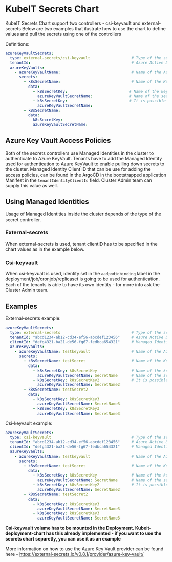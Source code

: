 # KubeIT Secrets Chart

KubeIT Secrets Chart support two controllers - csi-keyvault and external-secrets
Below are two examples that ilustrate how to use the chart to define values and pull the secrets using one of the controllers

Definitions:

```yaml
azureKeyVaultSecrets:
  type: external-secrets/csi-keyvault                  # Type of the secret controller used to deploy the secrets inside the KubeIT cluster
  tenantId:                                            # Azure Active Directory Tenant ID
  azureKeyVaults:                                 
    - azureKeyVaultName:                               # Name of the Azure KeyVault
      secrets:                                 
        - k8sSecretName:                               # Name of the Kubernetes secret resource that is going to be created inside the cluster
          data:                                    
            - k8sSecretKey:                           # Name of the key in Kubernetes secret resource
              azureKeyVaultSecretName:                # Name of the secret in Azure KeyVault to pull the secret value from
            - k8sSecretKey:                           # It is possible to define multiple secret keys and values in one secretproviderclass - lines below show example how to do that
              azureKeyVaultSecretName:
        - k8sSecretName:                          
          data:
            k8sSecretKey:                          
            azureKeyVaultSecretName:       
```
## Azure Key Vault Access Policies

Both of the secrets controllers use Managed Identities in the cluster to authenticate to Azure KeyVault.
Tenants have to add the Managed Identity used for authentication to Azure KeyVault to enable pulling down secrets to the cluster. 
Managed Identity Client ID that can be use for adding the access policies, can be found in the ArgoCD in the bootstrapped application Manifest in the `tenantIdentityClientId` field. Cluster Admin team can supply this value as well. 

## Using Managed Identities

Usage of Managed Identities inside the cluster depends of the type of the secret controller.  

### External-secrets

When external-secrets is used, tenant clientID has to be specified in the chart values as in the example below.

### Csi-keyvault

When csi-keyvualt is used, identity set in the `aadpodidbinding` label in the deployment/job/cronjob/replicaset is going to be used for authentication. Each of the tenants is able to have its own identity - for more info ask the Cluster Admin team.

## Examples

External-secrets example:
```yaml
azureKeyVaultSecrets:
  type: external-secrets                               # Type of the secret controller used to deploy the secrets inside the KubeIT cluster
  tenantId: "abcd1234-ab12-cd34-ef56-abcdef123456"     # Azure Active Directory Tenant ID
  clientId: "defg4321-ba21-de56-fg67-fedbca654321"     # Managed Identity Application ID - use Active Directory to pull this value or ask the Cluster Admin team to provide it
  azureKeyVaults:
    - azureKeyVaultName: testkeyvault                  # Name of the Azure KeyVault
      secrets:
        - k8sSecretName: testSecret                    # Name of the Kubernetes secret resource that is going to be created inside the cluster
          data:
            - k8sSecretKey: k8sSecretKey               # Name of the key in Kubernetes secret resource
              azureKeyVaultSecretName: SecretName      # Name of the secret in Azure KeyVault to pull the secret value from
            - k8sSecretKey: k8sSecretKey2              # It is possible to define multiple secret keys and values in one secretproviderclass - lines below show example how to do that
              azureKeyVaultSecretName: SecretName2
        - k8sSecretName: testSecret2
          data:
            - k8sSecretKey: k8sSecretKey3
              azureKeyVaultSecretName: SecretName3
            - k8sSecretKey: k8sSecretKey3
              azureKeyVaultSecretName: SecretName3       
``` 

Csi-keyvault example:
```yaml        
azureKeyVaultSecrets:
  type: csi-keyvault                                   # Type of the secret controller used to deploy the secrets inside the KubeIT cluster
  tenantId: "abcd1234-ab12-cd34-ef56-abcdef123456"     # Azure Active Directory Tenant ID
  clientId: "defg4321-ba21-de56-fg67-fedbca654321"     # Managed Identity Application ID - use Active Directory to pull this value or ask the Cluster Admin team to provide it
  azureKeyVaults:
    - azureKeyVaultName: testkeyvault                  # Name of the Azure KeyVault
      secrets:
        - k8sSecretName: testSecret                    # Name of the Kubernetes secret resource that is going to be created inside the cluster
          data:
            - k8sSecretKey: k8sSecretKey               # Name of the key in Kubernetes secret resource
              azureKeyVaultSecretName: SecretName      # Name of the secret in Azure KeyVault to pull the secret value from
            - k8sSecretKey: k8sSecretKey2              # It is possible to define multiple secret keys and values in one secretproviderclass - lines below show example how to do that
              azureKeyVaultSecretName: SecretName2
        - k8sSecretName: testSecret2
          data:
            - k8sSecretKey: k8sSecretKey3
              azureKeyVaultSecretName: SecretName3
            - k8sSecretKey: k8sSecretKey3
              azureKeyVaultSecretName: SecretName3            
```
**Csi-keyvault volume has to be mounted in the Deployment. Kubeit-deployment-chart has this already implemented - if you want to use the secrets chart separetly, you can use it as an example**

More information on how to use the Azure Key Vault provider can be found here - https://external-secrets.io/v0.8.1/provider/azure-key-vault/
